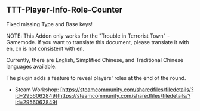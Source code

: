 ## TTT-Player-Info-Role-Counter

Fixed missing Type and Base keys!
<br />

NOTE: This Addon only works for the "Trouble in Terrorist Town" - Gamemode. If you want to translate this document, please translate it with en, cn is not consistent with en.
<br />

Currently, there are English, Simplified Chinese, and Traditional Chinese languages available.
<br />

The plugin adds a feature to reveal players' roles at the end of the round.

- Steam Workshop: [https://steamcommunity.com/sharedfiles/filedetails/?id=2956062849](https://steamcommunity.com/sharedfiles/filedetails/?id=2956062849)
